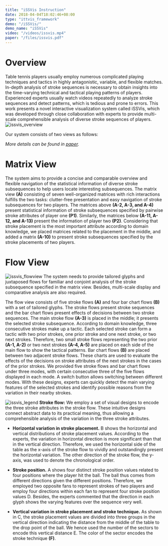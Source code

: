 ```yaml
---
title: "iSSVis Instruction"
date: 2018-04-04T18:02:46+08:00
type: "ittvis_framework"
demo: "/iSSVis/"
demo_name: "iSSVis"
video: "/videos/issvis.mp4"
paper: "/files/issvis.pdf"
---
```

# Overview
Table tennis players usually employ numerous complicated playing techniques and tactics in highly antagonistic, variable, and flexible matches. In-depth analysis of stroke sequences is necessary to obtain insights into the time-varying technical and tactical playing patterns of players. Experienced experts usually watch videos repeatedly to analyze stroke sequences and detect patterns, which is tedious and prone to errors. This work presents a novel interactive visualization system called iSSVis, which was developed through close collaboration with experts to provide multi-scale comprehensible analysis of diverse stroke sequences of players.
![issvis_overview](/images/ittvis_framework/issvis_overview.png)

Our system consists of two views as follows:

_More details can be found in [paper](/files/issvis.pdf)._

# Matrix View
The system aims to provide a concise and comparable overview and flexible navigation of the statistical information of diverse stroke subsequences to help users locate interesting subsequences.
The matrix view **(A)** consisting of seven well-organized matrices with rich interactions fulfills the two tasks: clutter-free presentation and easy navigation of stroke subsequences for two players. The matrices above **(A-2, A-3, and A-4)** present statistical information of stroke subsequences specified by pairwise stroke attributes of player one **(P1)**. Similarly, the matrices below **(A-11, A-12, and A-13)** present the information of player two **(P2)**. Considering that stroke placement is the most important attribute according to domain knowledge, we placed matrices related to the placement in the middle, and added a matrix **(A-10)** to present stroke subsequences specified by the stroke placements of two players.

# Flow View
![issvis_flowview](/images/ittvis_framework/issvis_flowview.png)
The system needs to provide tailored glyphs and juxtaposed flows for familiar and conjoint analysis of the stroke subsequence specified in the matrix view. Besides, multi-scale display and comparative analysis are also required.

The flow view consists of five stroke flows **(A)** and four bar chart flows **(B)** with a set of tailored glyphs. The stroke flows present stroke sequences and the bar chart flows present effects of decisions between two stroke sequences. The main stroke flow **(A-3)** is placed in the middle; it presents the selected stroke subsequence. According to domain knowledge, three consecutive strokes make up a tactic. Each selected stroke can form a tactic with two prior strokes, one prior stroke and one next stroke, or two next strokes. Therefore, two small stroke flows representing the two prior **(A-1, A-2)** or two next strokes **(A-4, A-5)** are placed on each side of the main flow to show the tactical patterns. Bar chart flows **(B)** are placed between two adjacent stroke flows. These charts are used to evaluate the effects of the decisions on stroke attributes of the next strokes in the cases of the prior strokes. We provided five stroke flows and bar chart flows under three modes, with certain consecutive three of the five flows displayed in each mode. A switch button allows switching between different modes. With these designs, experts can quickly detect the main varying features of the selected strokes and identify possible reasons from the variation in their nearby strokes.

![issvis_legend](/images/ittvis_framework/issvis_legend.png)
**Stroke flow:**
We employ a set of visual designs to encode the three stroke attributes in the stroke flow. These intuitive designs connect abstract data to its practical meaning, thus allowing a comprehensible analysis of the variation in the three stroke attributes.

- **Horizontal variation in stroke placement.** B shows the horizontal and vertical distributions of stroke placement values. According to the experts, the variation in horizontal direction is more significant than that in the vertical direction. Therefore, we used the horizontal side of the table as the x-axis of the stroke flow to vividly and outstandingly present the horizontal variation. The other direction of the stroke flow, the y-axis, was used to denote the chronological order.

- **Stroke position.** A shows four distinct stroke position values related to four positions where the player hit the ball. The ball thus comes from different directions given the different positions. Therefore, we employed two opposite fans to represent strokes of two players and employ four directions within each fan to represent four stroke position values D. Besides, the experts commented that the direction in each glyph shows the varying features over the sequence very well.  

- **Vertical variation in stroke placement and stroke technique.** As shown in C, the stroke placement values are divided into three groups in the vertical direction indicating the distance from the middle of the table to the drop point of the ball. We hence used the number of the sectors to encode this vertical distance E. The color of the sector encodes the stroke technique **(F)**.
